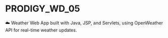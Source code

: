 # PRODIGY_WD_05
☁️ Weather Web App built with Java, JSP, and Servlets, using OpenWeather API for real-time weather updates.
